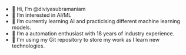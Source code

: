 - 👋 Hi, I’m @diviyasubramaniam
- 👀 I’m interested in AI/ML
- 🌱 I’m currently learning AI and practicising different machine learning models. 
- 💞️ I’m a automation enthusiast with 18 years of industry experience. 
- 🙌 I'm using my Git repository to store my work as I learn new technologies. 
<!---
diviyasubramaniam/diviyasubramaniam is a ✨ special ✨ repository because its `README.md` (this file) appears on your GitHub profile.
You can click the Preview link to take a look at your changes.
--->

